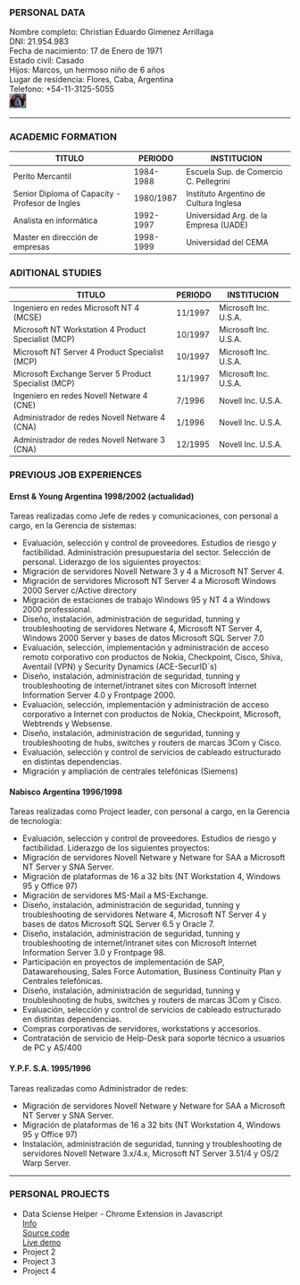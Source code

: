 ### **PERSONAL DATA**

Nombre completo: Christian Eduardo Gimenez Arrillaga  
DNI: 21.954.983  
Fecha de nacimiento: 17 de Enero de 1971  
Estado civil: Casado  
Hijos: Marcos, un hermoso niño de 6 años  
Lugar de residencia: Flores, Caba, Argentina  
Telefono: +54-11-3125-5055  
<img src="images/foto_familiar.jpg" width="30" />
____

### **ACADEMIC FORMATION**

| TITULO | PERIODO | INSTITUCION |
| -------- | -------- | ------ |
| Perito Mercantil | 1984-1988 | Escuela Sup. de Comercio C. Pellegrini |
| Senior Diploma of Capacity - Profesor de Ingles | 1980/1987 | Instituto Argentino de Cultura Inglesa |
| Analista en informática | 1992-1997 | Universidad Arg. de la Empresa (UADE) |
| Master en dirección de empresas | 1998-1999 |Universidad del CEMA |

### **ADITIONAL STUDIES**

| TITULO | PERIODO | INSTITUCION |
| -------- | -------- | ------ |
| Ingeniero en redes Microsoft NT 4 (MCSE) | 11/1997 | Microsoft Inc. U.S.A. |
| Microsoft NT Workstation 4 Product Specialist (MCP) | 10/1997 | Microsoft Inc. U.S.A. |
| Microsoft NT Server 4 Product Specialist (MCP) | 10/1997 | Microsoft Inc. U.S.A. |
| Microsoft Exchange Server 5 Product Specialist (MCP) | 11/1997 | Microsoft Inc. U.S.A. |
| Ingeniero en redes Novell Netware 4 (CNE) | 7/1996 | Novell Inc. U.S.A. |
| Administrador de redes Novell Netware 4 (CNA) | 1/1996 | Novell Inc. U.S.A. |
| Administrador de redes Novell Netware 3 (CNA) | 12/1995 | Novell Inc. U.S.A. |

### **PREVIOUS JOB EXPERIENCES**

#### Ernst & Young Argentina	1998/2002 (actualidad)
Tareas realizadas como Jefe de redes y comunicaciones, con personal a cargo,  en la Gerencia de sistemas:
- Evaluación, selección y control de proveedores. Estudios de riesgo y factibilidad. Administración presupuestaria del sector. Selección de personal. Liderazgo de los siguientes proyectos:
- Migración de servidores Novell Netware 3 y 4 a Microsoft NT Server 4.
- Migración de servidores Microsoft NT Server 4 a Microsoft Windows 2000 Server c/Active directory
- Migración de estaciones de trabajo Windows 95 y NT 4 a Windows 2000 professional.
- Diseño, instalación, administración de seguridad, tunning y troubleshooting de servidores  Netware 4, Microsoft NT Server 4, Windows 2000 Server y bases de datos Microsoft SQL Server 7.0
- Evaluación, selección, implementación y administración de acceso remoto corporativo con productos  de Nokia, Checkpoint, Cisco, Shiva, Aventail (VPN) y Security Dynamics (ACE-SecurID´s)
- Diseño, instalación, administración de seguridad, tunning y troubleshooting de internet/intranet sites con Microsoft Internet Information Server 4.0 y Frontpage 2000.
- Evaluación, selección, implementación y administración de acceso corporativo a Internet con productos de Nokia,  Checkpoint, Microsoft, Webtrends y Websense.
- Diseño, instalación, administración de seguridad, tunning y troubleshooting de hubs, switches y routers de marcas 3Com y Cisco.
- Evaluación, selección y control de servicios de cableado estructurado en distintas dependencias.
- Migración y ampliación de centrales telefónicas (Siemens)

#### Nabisco Argentina		1996/1998
Tareas realizadas como Project leader, con personal a cargo, en la Gerencia de tecnología:
- Evaluación, selección y control de proveedores. Estudios de riesgo y factibilidad. Liderazgo de los siguientes proyectos:
- Migración de servidores Novell Netware y Netware for SAA a Microsoft NT Server y SNA Server.
- Migración de plataformas de 16 a 32 bits (NT Workstation 4, Windows 95 y Office 97)
- Migración de servidores MS-Mail a MS-Exchange.
- Diseño, instalación, administración de seguridad, tunning y troubleshooting de servidores  Netware 4, Microsoft NT Server 4 y bases de datos Microsoft SQL Server 6.5 y Oracle 7.
- Diseño, instalación, administración de seguridad, tunning y troubleshooting de internet/intranet sites con Microsoft Internet Information Server 3.0 y Frontpage 98.
- Participación en proyectos de implementación de SAP, Datawarehousing, Sales Force Automation, Business Continuity Plan y Centrales telefónicas.
- Diseño, instalación, administración de seguridad, tunning y troubleshooting de hubs, switches y routers de marcas 3Com y Cisco.
- Evaluación, selección y control de servicios de cableado estructurado en distintas dependencias.
- Compras corporativas de servidores, workstations y accesorios.
- Contratación de servicio de Help-Desk para soporte técnico a usuarios de PC y AS/400

#### Y.P.F. S.A.			1995/1996
Tareas realizadas como Administrador de redes:
- Migración de servidores  Novell Netware y Netware for SAA a Microsoft NT Server y SNA Server.
- Migración de plataformas de 16 a 32 bits (NT Workstation 4, Windows 95 y Office 97)
- Instalación, administración de seguridad, tunning y troubleshooting de servidores Novell Netware 3.x/4.x, Microsoft NT Server 3.51/4 y OS/2 Warp Server.

***

### **PERSONAL PROJECTS**

- Data Sciense Helper - Chrome Extension in Javascript  
[Info](/dshproject)  
[Source code](https://github.com/cegagit/cegagit.github.io/tree/main/mycode/javascript/datasciencehelper)  
[Live demo](/demos/datasciencehelper.html)
- Project 2
- Project 3
- Project 4
